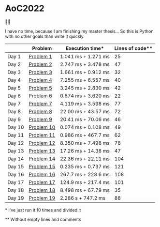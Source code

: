 # AoC2022

🎄🐍

I have no time, because I am finishing my master thesis... So this is Python with no other goals than write it quickly.

|        | Problem                                            | Execution time*     | Lines of code** |
|--------|----------------------------------------------------|---------------------|-----------------|
| Day 1  | [Problem 1](https://adventofcode.com/2022/day/1)   | 1.041 ms + 1.271 ms | 25              |
| Day 2  | [Problem 2](https://adventofcode.com/2022/day/2)   | 2.747 ms + 3.478 ms | 47              |
| Day 3  | [Problem 3](https://adventofcode.com/2022/day/3)   | 1.661 ms + 0.912 ms | 32              |
| Day 4  | [Problem 4](https://adventofcode.com/2022/day/4)   | 7.255 ms + 6.557 ms | 40              |
| Day 5  | [Problem 5](https://adventofcode.com/2022/day/5)   | 3.245 ms + 2.830 ms | 42              |
| Day 6  | [Problem 6](https://adventofcode.com/2022/day/6)   | 0.874 ms + 3.620 ms | 22              |
| Day 7  | [Problem 7](https://adventofcode.com/2022/day/7)   | 4.119 ms + 3.598 ms | 77              |
| Day 8  | [Problem 8](https://adventofcode.com/2022/day/8)   | 22.00 ms + 43.57 ms | 72              |
| Day 9  | [Problem 9](https://adventofcode.com/2022/day/9)   | 20.41 ms + 70.06 ms | 46              |
| Day 10 | [Problem 10](https://adventofcode.com/2022/day/10) | 0.074 ms + 0.108 ms | 49              |
| Day 11 | [Problem 11](https://adventofcode.com/2022/day/11) | 0.986 ms + 467.7 ms | 62              |
| Day 12 | [Problem 12](https://adventofcode.com/2022/day/12) | 8.350 ms + 7.498 ms | 78              |
| Day 13 | [Problem 13](https://adventofcode.com/2022/day/13) | 17.26 ms + 14.38 ms | 47              |
| Day 14 | [Problem 14](https://adventofcode.com/2022/day/14) | 22.36 ms + 22.11 ms | 104             |
| Day 15 | [Problem 15](https://adventofcode.com/2022/day/15) | 0.235 ms + 0.737 ms | 121             |
| Day 16 | [Problem 16](https://adventofcode.com/2022/day/16) | 267.7 ms + 228.6 ms | 108             |
| Day 17 | [Problem 17](https://adventofcode.com/2022/day/17) | 124.9 ms + 217.4 ms | 101             |
| Day 18 | [Problem 18](https://adventofcode.com/2022/day/18) | 8.498 ms + 67.79 ms | 35              |
| Day 19 | [Problem 19](https://adventofcode.com/2022/day/19) | 2.286 s  + 747.2 ms | 88              |

\* I've just run it 10 times and divided it

\*\* Without empty lines and comments
